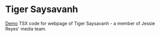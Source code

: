 # Tiger Saysavanh
[Demo](https://www.tigersaysavanh.com/)
TSX code for webpage of Tiger Saysavanh - a member of Jessie Reyes' media team.
